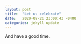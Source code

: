 ```yaml
---
layout: post
title:  "Let us celebrate"
date:   2020-08-21 23:00:43 -0400
categories: jekyll update
---
```

And have a good time.
